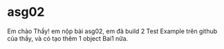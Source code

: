 asg02
=====
Em chào Thầy! em nộp bài asg02, em đã build 2 Test Example trên github của thầy, và có tạo thêm 1 object Bai1 nữa.
